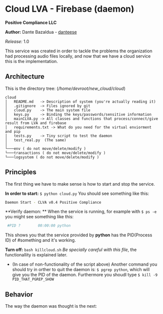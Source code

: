 # Cloud LVA - Firebase (daemon)

**Positive Compliance LLC**

**Author:** Dante Bazaldua - [danteese](https://github.com/danteese)

*Release:* 1.0

This service was created in order to tackle the problems the organization had processing audio files locally, and now that we have a cloud service this is the implementation. 

Architecture
------------

This is the directory tree: (_/home/devroot/new_cloud/cloud_)
```
cloud
│   README.md   -> Description of system (you're actually reading it)
│   .gitignore  -> Files ignored by git 
│   cloud.py    -> The main system file
│   keys.py     -> Binding the keys/passwords/sensitive information
│   mainCLVA.py -> All classes and functions that process/connect/give result from LVA and firebase
│   requirements.txt -> What do you need for the virtual enviorment and pip 
│   tests.py    -> Tiny script to test the daemon
│   test_real.py  (The same)
│
└───env ( do not move/delete/modify )
└───transactions ( do not move/delete/modify )
└───logsystem ( do not move/delete/modify )
```

Principles 
----------

The first thing we have to make sense is how to start and stop the service. 

**In order to start:** `$ python cloud.py` You should see something like this:

```bash
Daemon Start - CLVA v0.4 Positive Compliance
 ```
**Verify daemon: ** When the service is running, for example with `$ ps -e` you might see something like this:

```bash
 #PID ?        00:00:00 python
 ```
This shows you that the service provided by **python** has the PID(Process ID) of #something and it's working.

**Turn off:** `bash killcloud.sh` _Be specially careful with this file_, the functionallity is explained later.

* (In case of non-functionality of the script above) Another command you should try in orther to quit the daemon is: `$ pgrep python`, which will give you the PID of the daemon. Furthermore you shoudl type `$ kill -9 PID_THAT_PGREP_SHOW`

Behavior
--------

The way the daemon was thought is the next: 
